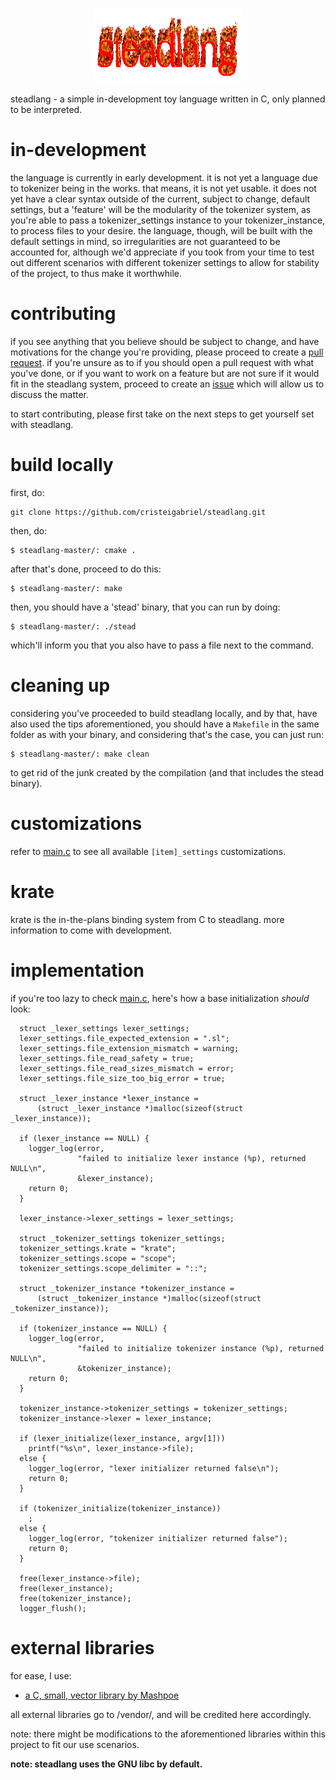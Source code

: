 <p align="center">
    <img width="240" height="120" src="resources/steadlang.gif">
</p>
steadlang - a simple in-development toy language written in C, only planned to be interpreted.

# in-development
the language is currently in early development. it is not yet a language due to tokenizer being in the works. that means, it is not yet usable. it does not yet have a clear syntax outside of the current, subject to change, default settings, but a 'feature' will be the modularity of the tokenizer system, as you're able to pass a tokenizer_settings instance to your tokenizer_instance, to process files to your desire. the language, though, will be built with the default settings in mind, so irregularities are not guaranteed to be accounted for, although we'd appreciate if you took from your time to test out different scenarios with different tokenizer settings to allow for stability of the project, to thus make it worthwhile.

# contributing
if you see anything that you believe should be subject to change, and have motivations for the change you're providing, please proceed to create a [pull request](https://github.com/cristeigabriel/steadlang/pulls). if you're unsure as to if you should open a pull request with what you've done, or if you want to work on a feature but are not sure if it would fit in the steadlang system, proceed to create an [issue](https://github.com/cristeigabriel/steadlang/issues) which will allow us to discuss the matter.

to start contributing, please first take on the next steps to get yourself set with steadlang.

# build locally
first, do:
```
git clone https://github.com/cristeigabriel/steadlang.git
```

then, do:
```
$ steadlang-master/: cmake .
```

after that's done, proceed to do this:
```
$ steadlang-master/: make
```

then, you should have a 'stead' binary, that you can run by doing:
```
$ steadlang-master/: ./stead
```

which'll inform you that you also have to pass a file next to the command.

# cleaning up
considering you've proceeded to build steadlang locally, and by that, have also used the tips aforementioned, you should have a ``Makefile`` in the same folder as with your binary, and considering that's the case, you can just run:
```
$ steadlang-master/: make clean
```

to get rid of the junk created by the compilation (and that includes the stead binary).

# customizations
refer to [main.c](https://github.com/cristeigabriel/steadlang/blob/main/main.c) to see all available ``[item]_settings`` customizations.

# krate
krate is the in-the-plans binding system from C to steadlang. more information to come with development.

# implementation
if you're too lazy to check [main.c](https://github.com/cristeigabriel/steadlang/blob/main/main.c), here's how a base initialization *should* look:
```
  struct _lexer_settings lexer_settings;
  lexer_settings.file_expected_extension = ".sl";
  lexer_settings.file_extension_mismatch = warning;
  lexer_settings.file_read_safety = true;
  lexer_settings.file_read_sizes_mismatch = error;
  lexer_settings.file_size_too_big_error = true;

  struct _lexer_instance *lexer_instance =
      (struct _lexer_instance *)malloc(sizeof(struct _lexer_instance));

  if (lexer_instance == NULL) {
    logger_log(error,
               "failed to initialize lexer instance (%p), returned NULL\n",
               &lexer_instance);
    return 0;
  }

  lexer_instance->lexer_settings = lexer_settings;

  struct _tokenizer_settings tokenizer_settings;
  tokenizer_settings.krate = "krate";
  tokenizer_settings.scope = "scope";
  tokenizer_settings.scope_delimiter = "::";

  struct _tokenizer_instance *tokenizer_instance =
      (struct _tokenizer_instance *)malloc(sizeof(struct _tokenizer_instance));

  if (tokenizer_instance == NULL) {
    logger_log(error,
               "failed to initialize tokenizer instance (%p), returned NULL\n",
               &tokenizer_instance);
    return 0;
  }

  tokenizer_instance->tokenizer_settings = tokenizer_settings;
  tokenizer_instance->lexer = lexer_instance;

  if (lexer_initialize(lexer_instance, argv[1]))
    printf("%s\n", lexer_instance->file);
  else {
    logger_log(error, "lexer initializer returned false\n");
    return 0;
  }

  if (tokenizer_initialize(tokenizer_instance))
    ;
  else {
    logger_log(error, "tokenizer initializer returned false");
    return 0;
  }

  free(lexer_instance->file);
  free(lexer_instance);
  free(tokenizer_instance);
  logger_flush();

```

# external libraries
for ease, I use:
- [a C, small, vector library by Mashpoe](https://github.com/Mashpoe/c-vector)

all external libraries go to /vendor/, and will be credited here accordingly.

note: there might be modifications to the aforementioned libraries within this project to fit our use scenarios.

**note: steadlang uses the GNU libc by default.**
